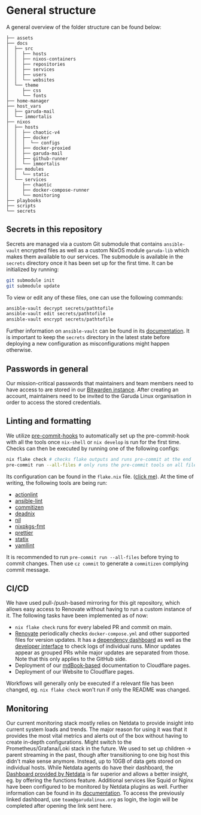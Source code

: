 # General structure

A general overview of the folder structure can be found below:

```shell
├── assets
├── docs
│  ├── src
│  │  ├── hosts
│  │  ├── nixos-containers
│  │  ├── repositories
│  │  ├── services
│  │  ├── users
│  │  └── websites
│  └── theme
│     ├── css
│     └── fonts
├── home-manager
├── host_vars
│  ├── garuda-mail
│  └── immortalis
├── nixos
│  ├── hosts
│  │  ├── chaotic-v4
│  │  ├── docker
│  │  │  └── configs
│  │  ├── docker-proxied
│  │  ├── garuda-mail
│  │  ├── github-runner
│  │  └── immortalis
│  ├── modules
│  │  └── static
│  └── services
│     ├── chaotic
│     ├── docker-compose-runner
│     └── monitoring
├── playbooks
├── scripts
└── secrets
```

## Secrets in this repository

Secrets are managed via a custom Git submodule that contains `ansible-vault` encrypted files as well as a custom NixOS module `garuda-lib` which makes them available to our services.
The submodule is available in the `secrets` directory once it has been set up for the first time. It can be initialized by running:

```sh
git submodule init
git submodule update
```

To view or edit any of these files, one can use the following commands:

```sh
ansible-vault decrypt secrets/pathtofile
ansible-vault edit secrets/pathtofile
ansible-vault encrypt secrets/pathtofile
```

Further information on `ansible-vault` can be found in its [documentation](https://docs.ansible.com/ansible/latest/vault_guide/index.html).
It is important to keep the `secrets` directory in the latest state before deploying a new configuration as misconfigurations might happen otherwise.

## Passwords in general

Our mission-critical passwords that maintainers and team members need to have access to are stored in our [Bitwarden instance](vault.garudalinux.org).
After creating an account, maintainers need to be invited to the Garuda Linux organisation in order to access the stored credentials.

## Linting and formatting

We utilize [pre-commit-hooks](https://github.com/cachix/pre-commit-hooks.nix) to automatically set up the pre-commit-hook with all the tools once `nix-shell` or `nix develop` is run for the first time.
Checks can then be executed by running one of the following configs:

```sh
nix flake check # checks flake outputs and runs pre-commit at the end
pre-commit run --all-files # only runs the pre-commit tools on all files
```

Its configuration can be found in the `flake.nix` file. ([click me](https://gitlab.com/garuda-linux/infra-nix/-/blob/main/flake.nix)). At the time of writing, the following tools are being run:

- [actionlint](https://github.com/rhysd/actionlint)
- [ansible-lint](https://github.com/ansible/ansible-lint)
- [commitizen](https://github.com/commitizen-tools/commitizen)
- [deadnix](https://github.com/astro/deadnix)
- [nil](https://github.com/oxalica/nil)
- [nixpkgs-fmt](https://github.com/nix-community/nixpkgs-fmt)
- [prettier](https://prettier.io/)
- [statix](https://github.com/nerdypepper/statix)
- [yamllint](https://github.com/adrienverge/yamllint)

It is recommended to run `pre-commit run --all-files` before trying to commit changes. Then use `cz commit` to generate a `commitizen` complying commit message.

## CI/CD

We have used pull-/push-based mirroring for this git repository, which allows easy access to Renovate without having to run a custom instance of it. The following tasks have been implemented as of now:

- `nix flake check` runs for every labeled PR and commit on main.
- [Renovate](https://renovatebot.com/) periodically checks `docker-compose.yml` and other supported files for version updates. It has a [dependency dashboard](https://github.com/garuda-linux/infrastructure-nix/issues/5) as well as the [developer interface](https://developer.mend.io/github/garuda-linux/infrastructure-nix) to check logs of individual runs. Minor updates appear as grouped PRs while major updates are separated from those. Note that this only applies to the GitHub side.
- Deployment of our [mdBook-based](https://github.com/rust-lang/mdBook) documentation to Cloudflare pages.
- Deployment of our Website to Cloudflare pages.

Workflows will generally only be executed if a relevant file has been changed, eg. `nix flake check` won't run if only the README was changed.

## Monitoring

Our current monitoring stack mostly relies on Netdata to provide insight into current system loads and trends.
The major reason for using it was that it provides the most vital metrics and alerts out of the box without having to create in-depth configurations.
Might switch to the Prometheus/Grafana/Loki stack in the future. We used to set up children -> parent streaming in the past, though after transitioning to one big host this didn't make sense anymore.
Instead, up to 10GB of data gets stored on individual hosts.
While Netdata agents do have their dashboard, the [Dashboard provided by Netdata](https://app.netdata.cloud/spaces/garuda-infra/rooms/all-nodes) is far superior and allows a better insight, eg. by offering the functions feature.
Additional services like Squid or Nginx have been configured to be monitored by Netdata plugins as well. Further information can be found in its [documentation](https://learn.netdata.cloud/).
To access the previously linked dashboard, use `team@garudalinux.org` as login, the login will be completed after opening the link sent here.
